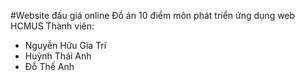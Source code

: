 #Website đấu giá online
Đồ án 10 điểm môn phát triển ứng dụng web HCMUS 
Thành viên:
 - Nguyễn Hữu Gia Trí
 - Huỳnh Thái Anh
 - Đỗ Thế Anh
